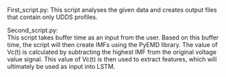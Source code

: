 First_script.py: 
This script analyses the given data and creates output files that contain only UDDS profiles.



Second_script.py:  
This script takes buffer time as an input from the user. Based on this buffer time, the script will then create IMFs using the PyEMD library. The value of Vc(t) is calculated by subtracting the highest IMF from the original voltage value signal. This value of Vc(t) is then used to extract features, which will ultimately be used as input into LSTM.  






